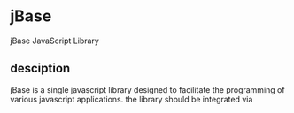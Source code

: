 # jBase
jBase JavaScript Library

## desciption
jBase is a single javascript library designed to facilitate the programming of various javascript applications.
the library should be integrated via <script> in the head area.
```
<head>
    <script type="text/javascript" src="./jBase.js" defer="defer"></script>
</head>
```
or use a CDN
```
<head>
    <script type="text/javascript" src="https://cdn.jsdelivr.net/gh/k37z3r/jBase@main/jbase.js" defer="defer"></script>
</head>
```

## using

> [!NOTE]
> ### ready()
> ```
> $(document).ready(function(){
>  //codes
> });
> ```
> 
> ### each()
> ```
> $('a').each(function(e){
>     $(e).html('example text');
> }); //like forEach
> ```
> 
> ### addClass()
> ```
> $('span').addClass('red'); //set class="red"
> ```
> 
> ### removeClass()
> ```
> $('span').removeClass('red'); //remove red from class="red"
> ```
> 
> ### hasClass()
> ```
> console.log($('span').hasClass('red')) //returns true / false 
> ```
> 
> ### css()
> ```
> $('span').css({
>     color:'red'
> }) //set style="color:red;"
> ```
> 
> ### attr()
> ```
> $('#span').attr('class') //returns the classselector
> ```
> ```
> $('#span').attr('class', 'example') //set class="example"
> ```
>
> ### html()
> ```
> $('div').html() //gets the innerHTML 
> ```
> ```
> $('div').html('x') //add the innerHTML 
> ```
> 
> ### prepend()
> ```
> let h1=document.createElement('h1');
> h1.innerHTML='this is a heading';
> $('div').prepend(h1) //prepend the node
> ```
> ```
> $('div').prepend('hello') //prepend the string 
> ```
> 
> ### append()
> ```
> let h1=document.createElement('h1');
> h1.innerHTML='this is a heading';
> $('div').append(h1) //append the node
> ```
> ```
> $('div').append('hello') //append the string 
> ```
> 
> ### hide()
> ```
> $('div').hide() //set display: none;
> ```
> 
> ### show()
> ```
> $('div').show() //set display: block;
> ```
> 
> ### on()
> ```
> $('div').on('click',function(){
>     alert('message: click has been executed')
> })
> ```
> 
> ### $.ajax()
> ```
> $.ajax({
>     url:'example.php',
>     type:'post',
>     data:{
>         name:'Joydeep',
>         password: '123abc123'
>     },
>     success: function(res){
>         console.log(res)
>     }
> }) // a simple XMLHttpRequest()
> ```
> 
> ### toggleSlide()
> ```
> $("#menuopener').on("click", function(){
>     $("#menu").toggleSlide(
>         {
>             timer: "fast",  // fast = 200ms / moderate = 500ms / slow = 800ms or set time like: timer: "150ms"
>             transition: "ease", // standard = linear
>             transform: {
>                 in: "translateX(0%)", // standard = translateY(0%)
>                 out: "translateX(100%)" // standard = translateY(100%)
>             }
>         }
>     )
> });
> ```

> [!TIP]
> ### chaining
> ```
> $('span').addClass('red').removeClass('blue');
> ```
> 
> ### bind event to parent
> ```
> $(document).on('click','div',function(){
>     alert('x')
> }) 
> ```

## License
> [!IMPORTANT]
> The code is hosted and developed in the [jBase GitHub repository](https://github.com/k37z3r/jBase)
> 
> jBase © 2024 by Sven Reddemann is licensed under [Attribution-NonCommercial-ShareAlike 4.0 International](http://creativecommons.org/licenses/by-nc-sa/4.0/).
